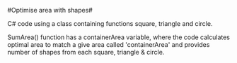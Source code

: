#Optimise area with shapes#

C# code using a class containing functions square, triangle and circle.

SumArea() function has a containerArea variable, where the code calculates optimal area to match a give area called 'containerArea' and provides number of shapes from each
square, triangle & circle.  
